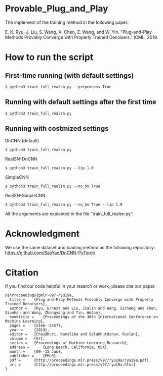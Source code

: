 # Provable_Plug_and_Play

The implement of the training method in the following paper: 

E. K. Ryu, J. Liu, S. Wang, X. Chen, Z. Wang, and W. Yin. "Plug-and-Play Methods Provably Converge with Properly Trained Denoisers." ICML, 2019.


How to run the script
========================

## First-time running (with default settings)
```
$ python3 train_full_realsn.py --preprocess True
```

## Running with default settings after the first time
```
$ python3 train_full_realsn.py
```

## Running with costmized settings

DnCNN (default)
```
$ python3 train_full_realsn.py
```
RealSN-DnCNN
```
$ python3 train_full_realsn.py --lip 1.0
```
SimpleCNN
```
$ python3 train_full_realsn.py --no_bn True
```
RealSN-SimpleCNN
```
$ python3 train_full_realsn.py --no_bn True --lip 1.0
```
All the arguments are explained in the file "train_full_realsn.py".


Acknowledgment
=========================
We use the same dataset and loading method as the following repository:
https://github.com/SaoYan/DnCNN-PyTorch


Citation
=========================
If you find our code helpful in your resarch or work, please cite our paper.
```
@InProceedings{pmlr-v97-ryu19a,
  title = 	 {Plug-and-Play Methods Provably Converge with Properly Trained Denoisers},
  author = 	 {Ryu, Ernest and Liu, Jialin and Wang, Sicheng and Chen, Xiaohan and Wang, Zhangyang and Yin, Wotao},
  booktitle = 	 {Proceedings of the 36th International Conference on Machine Learning},
  pages = 	 {5546--5557},
  year = 	 {2019},
  editor = 	 {Chaudhuri, Kamalika and Salakhutdinov, Ruslan},
  volume = 	 {97},
  series = 	 {Proceedings of Machine Learning Research},
  address = 	 {Long Beach, California, USA},
  month = 	 {09--15 Jun},
  publisher = 	 {PMLR},
  pdf = 	 {http://proceedings.mlr.press/v97/ryu19a/ryu19a.pdf},
  url = 	 {http://proceedings.mlr.press/v97/ryu19a.html}
}
```

